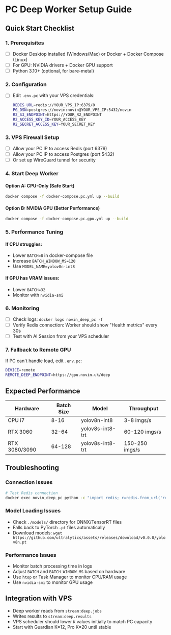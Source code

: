 # PC Deep Worker Setup Guide

## Quick Start Checklist

### 1. Prerequisites
- [ ] Docker Desktop installed (Windows/Mac) or Docker + Docker Compose (Linux)
- [ ] For GPU: NVIDIA drivers + Docker GPU support
- [ ] Python 3.10+ (optional, for bare-metal)

### 2. Configuration
- [ ] Edit `.env.pc` with your VPS credentials:
  ```bash
  REDIS_URL=redis://YOUR_VPS_IP:6379/0
  PG_DSN=postgres://novin:novin@YOUR_VPS_IP:5432/novin
  R2_S3_ENDPOINT=https://YOUR_R2_ENDPOINT
  R2_ACCESS_KEY_ID=YOUR_ACCESS_KEY
  R2_SECRET_ACCESS_KEY=YOUR_SECRET_KEY
  ```

### 3. VPS Firewall Setup
- [ ] Allow your PC IP to access Redis (port 6379)
- [ ] Allow your PC IP to access Postgres (port 5432)
- [ ] Or set up WireGuard tunnel for security

### 4. Start Deep Worker

#### Option A: CPU-Only (Safe Start)
```bash
docker compose -f docker-compose.pc.yml up --build
```

#### Option B: NVIDIA GPU (Better Performance)
```bash
docker compose -f docker-compose.pc.gpu.yml up --build
```

### 5. Performance Tuning

#### If CPU struggles:
- Lower `BATCH=8` in docker-compose file
- Increase `BATCH_WINDOW_MS=120`
- Use `MODEL_NAME=yolov8n-int8`

#### If GPU has VRAM issues:
- Lower `BATCH=32`
- Monitor with `nvidia-smi`

### 6. Monitoring
- [ ] Check logs: `docker logs novin_deep_pc -f`
- [ ] Verify Redis connection: Worker should show "Health metrics" every 30s
- [ ] Test with AI Session from your VPS scheduler

### 7. Fallback to Remote GPU
If PC can't handle load, edit `.env.pc`:
```bash
DEVICE=remote
REMOTE_DEEP_ENDPOINT=https://gpu.novin.uk/deep
```

## Expected Performance

| Hardware | Batch Size | Model | Throughput |
|----------|------------|-------|------------|
| CPU i7 | 8-16 | yolov8n-int8 | 3-8 imgs/s |
| RTX 3060 | 32-64 | yolov8s-int8-trt | 60-120 imgs/s |
| RTX 3080/3090 | 64-128 | yolov8s-int8-trt | 150-250 imgs/s |

## Troubleshooting

### Connection Issues
```bash
# Test Redis connection
docker exec novin_deep_pc python -c "import redis; r=redis.from_url('redis://YOUR_VPS_IP:6379/0'); print(r.ping())"
```

### Model Loading Issues
- Check `./models/` directory for ONNX/TensorRT files
- Falls back to PyTorch `.pt` files automatically
- Download models: `wget https://github.com/ultralytics/assets/releases/download/v0.0.0/yolov8n.pt`

### Performance Issues
- Monitor batch processing time in logs
- Adjust `BATCH` and `BATCH_WINDOW_MS` based on hardware
- Use `htop` or Task Manager to monitor CPU/RAM usage
- Use `nvidia-smi` to monitor GPU usage

## Integration with VPS
- Deep worker reads from `stream:deep.jobs`
- Writes results to `stream:deep.results`
- VPS scheduler should lower `K` values initially to match PC capacity
- Start with Guardian K=12, Pro K=20 until stable
